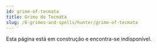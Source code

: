```yaml
---
id: grimo-of-tecmata
title: Grimo do Tecmata
slug: /6-grimos-and-spells/hunter/grimo-of-tecmata
---
```


Esta página está em construção e encontra-se indisponível.
